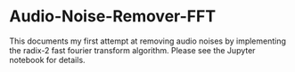 # Audio-Noise-Remover-FFT
This documents my first attempt at removing audio noises by implementing the radix-2 fast fourier transform algorithm. Please see the Jupyter notebook for details. 
